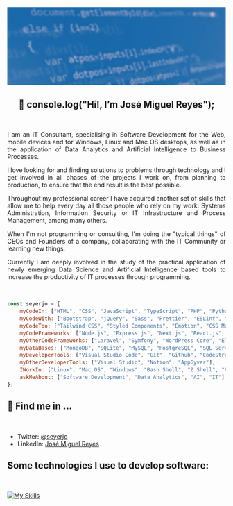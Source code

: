 <img src="./assets/github-profile-banner.jpg" />

<h2 align="center">
    👋 console.log("Hi!, I’m José Miguel Reyes");
</h2>

<br/>

<p align="justify">
I am an IT Consultant, specialising in Software Development for the Web, mobile devices and for Windows, Linux and Mac OS desktops, as well as in the application of Data Analytics and Artificial Intelligence to Business Processes.
</p>

<p align="justify">
I love looking for and finding solutions to problems through technology and I get involved in all phases of the projects I work on, from planning to production, to ensure that the end result is the best possible.
</p>

<p align="justify">
Throughout my professional career I have acquired another set of skills that allow me to help every day all those people who rely on my work: Systems Administration, Information Security or IT Infrastructure and Process Management, among many others.
</p>

<p align="justify">
When I'm not programming or consulting, I'm doing the "typical things" of CEOs and Founders of a company, collaborating with the IT Community or learning new things.
</p>

<p align="justify">
Currently I am deeply involved in the study of the practical application of newly emerging Data Science and Artificial Intelligence based tools to increase the productivity of IT processes through programming.
</p>

<br/>

```javascript
const seyerjo = {
    myCodeIn: ["HTML", "CSS", "JavaScript", "TypeScript", "PHP", "Python", "C#"],
    myCodeWith: ["Bootstrap", "jQuery", "Sass", "Prettier", "ESLint", "Jest", "Vite", "PHPUnit"],
    myCodeToo: ["Tailwind CSS", "Styled Components", "Emotion", "CSS Modules", "Redux", "Axios"],
    myCodeFrameworks: ["Node.js", "Express.js", "Next.js", "React.js", "React Native"],
    myOtherCodeFrameworks: ["Laravel", "Symfony", "WordPress Core", "Electron", ".Net"],
    myDataBases: ["MongoDB", "SQLite", "MySQL", "PostgreSQL", "SQL Server"],
    myDeveloperTools: ["Visual Studio Code", "Git", "Github", "CodeStream", "Figma"],
    myOtherDeveloperTools: ["Visual Studio", "Notion", "AppGyver"],
    IWorkIn: ["Linux", "Mac OS", "Windows", "Bash Shell", "Z Shell", "Powershell"],
    askMeAbout: ["Software Development", "Data Analytics", "AI", "IT"],
};
```

## 📲 Find me in ...

<br/>

-   Twitter: [@seyerjo](https://twitter.com/seyerjo "@seyerjo")
-   LinkedIn: [José Miguel Reyes](https://www.linkedin.com/in/josem-reyes "José Miguel Reyes")

## Some technologies I use to develop software:

<br/>

[![My Skills](https://skills.thijs.gg/icons?i=html,css,js,ts,php,python,cs,bootstrap,jquery,sass,jest,vite,tailwind,styledcomponents,emotion,redux,wordpress,nodejs,expressjs,nextjs,react,laravel,symfony,electron,dotnet,mongodb,sqlite,mysql,postgres,vscode,git,github,figma,visualstudio,linux,bash,powershell)]()
